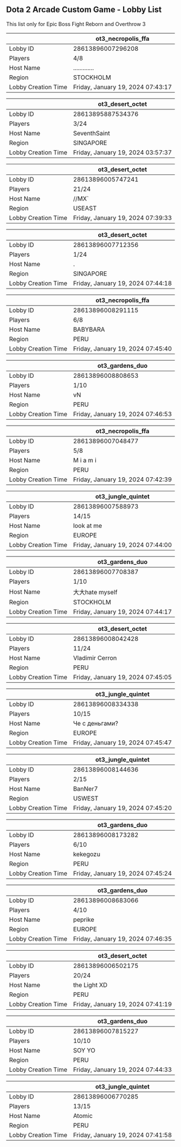 ## Dota 2 Arcade Custom Game - Lobby List

This list only for Epic Boss Fight Reborn and Overthrow 3

|  | ot3_necropolis_ffa |
| ------ | ------ |
| Lobby ID | 28613896007296208 |
| Players | 4/8 |
| Host Name | ............. |
| Region | STOCKHOLM |
| Lobby Creation Time | Friday, January 19, 2024 07:43:17 |


|  | ot3_desert_octet |
| ------ | ------ |
| Lobby ID | 28613895887534376 |
| Players | 3/24 |
| Host Name | SeventhSaint |
| Region | SINGAPORE |
| Lobby Creation Time | Friday, January 19, 2024 03:57:37 |


|  | ot3_desert_octet |
| ------ | ------ |
| Lobby ID | 28613896005747241 |
| Players | 21/24 |
| Host Name | //MX` |
| Region | USEAST |
| Lobby Creation Time | Friday, January 19, 2024 07:39:33 |


|  | ot3_desert_octet |
| ------ | ------ |
| Lobby ID | 28613896007712356 |
| Players | 1/24 |
| Host Name | . |
| Region | SINGAPORE |
| Lobby Creation Time | Friday, January 19, 2024 07:44:18 |


|  | ot3_necropolis_ffa |
| ------ | ------ |
| Lobby ID | 28613896008291115 |
| Players | 6/8 |
| Host Name | BABYBARA |
| Region | PERU |
| Lobby Creation Time | Friday, January 19, 2024 07:45:40 |


|  | ot3_gardens_duo |
| ------ | ------ |
| Lobby ID | 28613896008808653 |
| Players | 1/10 |
| Host Name | vN |
| Region | PERU |
| Lobby Creation Time | Friday, January 19, 2024 07:46:53 |


|  | ot3_necropolis_ffa |
| ------ | ------ |
| Lobby ID | 28613896007048477 |
| Players | 5/8 |
| Host Name | M i a m i |
| Region | PERU |
| Lobby Creation Time | Friday, January 19, 2024 07:42:39 |


|  | ot3_jungle_quintet |
| ------ | ------ |
| Lobby ID | 28613896007588973 |
| Players | 14/15 |
| Host Name | look at me |
| Region | EUROPE |
| Lobby Creation Time | Friday, January 19, 2024 07:44:00 |


|  | ot3_gardens_duo |
| ------ | ------ |
| Lobby ID | 28613896007708387 |
| Players | 1/10 |
| Host Name | 大大hate myself |
| Region | STOCKHOLM |
| Lobby Creation Time | Friday, January 19, 2024 07:44:17 |


|  | ot3_desert_octet |
| ------ | ------ |
| Lobby ID | 28613896008042428 |
| Players | 11/24 |
| Host Name | Vladimir Cerron |
| Region | PERU |
| Lobby Creation Time | Friday, January 19, 2024 07:45:05 |


|  | ot3_jungle_quintet |
| ------ | ------ |
| Lobby ID | 28613896008334338 |
| Players | 10/15 |
| Host Name | Че с деньгами? |
| Region | EUROPE |
| Lobby Creation Time | Friday, January 19, 2024 07:45:47 |


|  | ot3_jungle_quintet |
| ------ | ------ |
| Lobby ID | 28613896008144636 |
| Players | 2/15 |
| Host Name | BanNer7 |
| Region | USWEST |
| Lobby Creation Time | Friday, January 19, 2024 07:45:20 |


|  | ot3_gardens_duo |
| ------ | ------ |
| Lobby ID | 28613896008173282 |
| Players | 6/10 |
| Host Name | kekegozu |
| Region | PERU |
| Lobby Creation Time | Friday, January 19, 2024 07:45:24 |


|  | ot3_gardens_duo |
| ------ | ------ |
| Lobby ID | 28613896008683066 |
| Players | 4/10 |
| Host Name | peprike |
| Region | EUROPE |
| Lobby Creation Time | Friday, January 19, 2024 07:46:35 |


|  | ot3_desert_octet |
| ------ | ------ |
| Lobby ID | 28613896006502175 |
| Players | 20/24 |
| Host Name | the Light XD |
| Region | PERU |
| Lobby Creation Time | Friday, January 19, 2024 07:41:19 |


|  | ot3_gardens_duo |
| ------ | ------ |
| Lobby ID | 28613896007815227 |
| Players | 10/10 |
| Host Name | SOY YO |
| Region | PERU |
| Lobby Creation Time | Friday, January 19, 2024 07:44:33 |


|  | ot3_jungle_quintet |
| ------ | ------ |
| Lobby ID | 28613896006770285 |
| Players | 13/15 |
| Host Name | Atomic |
| Region | PERU |
| Lobby Creation Time | Friday, January 19, 2024 07:41:58 |


